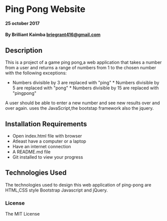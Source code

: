#  Ping Pong Website

#### 25 october 2017

#### By Brilliant Kaimba briegrant416@gmail.com

## Description
   
   This is a project of a game ping pong,a web application that takes a number from a user and returns a range of numbers from 1 to the chosen number with the following exceptions:

   * Numbers divisible by 3 are replaced with "ping"
	* Numbers divisible by 5 are replaced with "pong"
    * Numbers divisible by 15 are replaced with "pingpong" 

   A user should be able to enter a new number and see new results over and over again.
   uses the JavaScript,the bootstap framework also the jquery.

## Installation Requirements
 * Open index.html file with browser
 * Atleast have a computer or a laptop
 * Have an internet connection
 * A README.md file
 * Git installed to view your progress

## Technologies Used
The technologies used to design this web application of ping-pong are HTML,CSS style
Bootstrap Javascript and jQuery.

### License
The MIT License